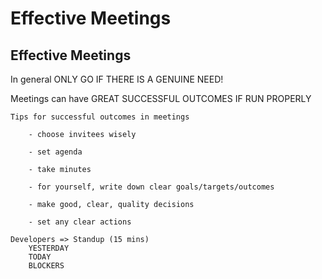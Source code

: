 # Effective Meetings

## Effective Meetings

In general ONLY GO IF THERE IS A GENUINE NEED!

Meetings can have GREAT SUCCESSFUL OUTCOMES IF RUN PROPERLY

```
Tips for successful outcomes in meetings

	- choose invitees wisely

	- set agenda

	- take minutes

	- for yourself, write down clear goals/targets/outcomes 

	- make good, clear, quality decisions

	- set any clear actions 

Developers => Standup (15 mins)
	YESTERDAY
	TODAY
	BLOCKERS
```